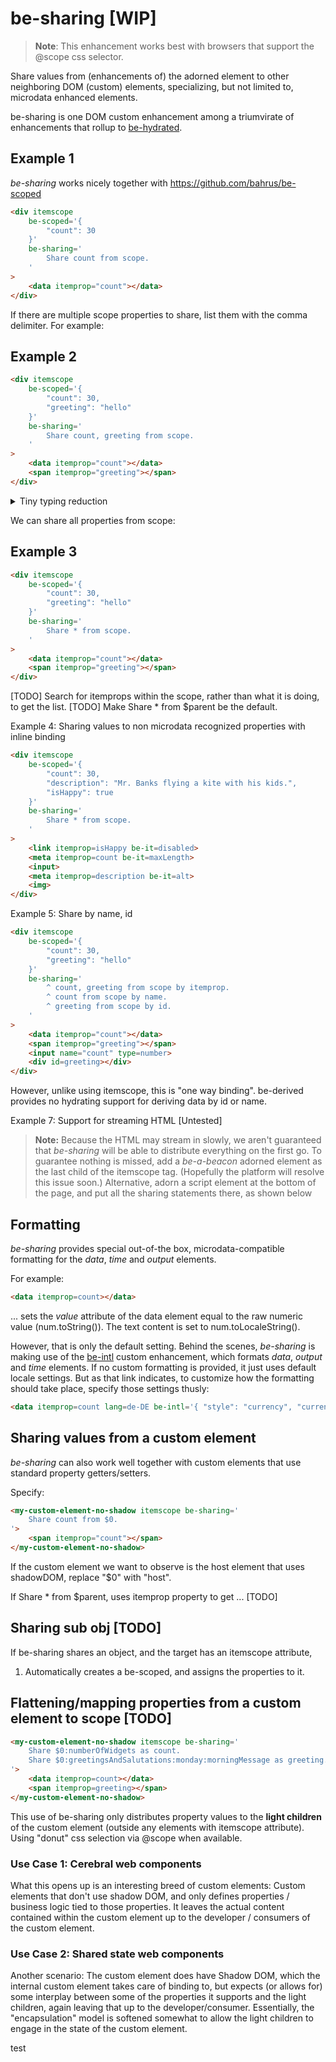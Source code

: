 # be-sharing [WIP]

>**Note**: This enhancement works best with browsers that support the @scope css selector.

Share values from (enhancements of) the adorned element to other neighboring DOM (custom) elements, specializing, but not limited to, microdata enhanced elements.

be-sharing is one DOM custom enhancement among a triumvirate of enhancements that rollup to [be-hydrated](https://github.com/bahrus/be-hydrated).

## Example 1

*be-sharing* works nicely together with https://github.com/bahrus/be-scoped

```html
<div itemscope 
    be-scoped='{
        "count": 30
    }'
    be-sharing='
        Share count from scope.
    '
>
    <data itemprop="count"></data>
</div>
```

If there are multiple scope properties to share, list them with the comma delimiter.  For example:

## Example 2

```html
<div itemscope 
    be-scoped='{
        "count": 30,
        "greeting": "hello"
    }'
    be-sharing='
        Share count, greeting from scope.
    '
>
    <data itemprop="count"></data>
    <span itemprop="greeting"></span>
</div>
```

<details>
    <summary>Tiny typing reduction</summary>
    
It's a bit redundant to type "beSharing / Share".

Instead, this also works:

```html
<div itemscope 
    be-scoped='{
        "count": 30,
        "greeting": "hello"
    }'
    be-sharing='
        ^ count, greeting from scope.
    '
>
    <data itemprop="count"></data>
    <span itemprop="greeting"></span>
</div>
```

</details>

We can share all properties from scope:

## Example 3

```html
<div itemscope 
    be-scoped='{
        "count": 30,
        "greeting": "hello"
    }'
    be-sharing='
        Share * from scope.
    '
>
    <data itemprop="count"></data>
    <span itemprop="greeting"></span>
</div>
```

[TODO]  Search for itemprops within the scope, rather than what it is doing, to get the list.
[TODO]  Make Share * from $parent be the default.

Example 4:  Sharing values to non microdata recognized properties with inline binding

```html
<div itemscope 
    be-scoped='{
        "count": 30,
        "description": "Mr. Banks flying a kite with his kids.",
        "isHappy": true
    }'
    be-sharing='
        Share * from scope.
    '
>
    <link itemprop=isHappy be-it=disabled>
    <meta itemprop=count be-it=maxLength>
    <input>
    <meta itemprop=description be-it=alt>
    <img>
</div>
```


Example 5:  Share by name, id

```html
<div itemscope 
    be-scoped='{
        "count": 30,
        "greeting": "hello"
    }'
    be-sharing='
        ^ count, greeting from scope by itemprop.
        ^ count from scope by name.
        ^ greeting from scope by id.
    '
>
    <data itemprop="count"></data>
    <span itemprop="greeting"></span>
    <input name="count" type=number>
    <div id=greeting></div>
</div>
```

However, unlike using itemscope, this is "one way binding".  be-derived provides no hydrating support for deriving data by id or name.


<!--

Example 6:  Without inline binding [TODO]

```html
<div itemscope 
    be-scoped='{
        "description": "Mr. Banks flying a kite with his kids.",
        "summary": "Mr. Banks with kids.",
    }'
    be-sharing='
        Share description, summary from scope to alt, title properties of img element.
    '
>
    <img>
</div>
```
-->

Example 7:  Support for streaming HTML [Untested]

>**Note:** Because the HTML may stream in slowly, we aren't guaranteed that *be-sharing* will be able to distribute everything on the first go.  To guarantee nothing is missed, add a *be-a-beacon* adorned element as the last child of the itemscope tag. (Hopefully the platform will resolve this issue soon.)  Alternative, adorn a script element at the bottom of the page, and put all the sharing statements there, as shown below

## Formatting

*be-sharing* provides special out-of-the box, microdata-compatible formatting for the *data*, *time* and *output* elements.

For example:

```html
<data itemprop=count></data>
```

... sets the *value* attribute of the data element equal to the raw numeric value (num.toString()).  The text content is set to num.toLocaleString().

However, that is only the default setting.  Behind the scenes, *be-sharing* is making use of the [be-intl](https://github.com/bahrus/be-intl) custom enhancement, which formats *data*, *output* and *time* elements.  If no custom formatting is provided, it just uses default locale settings.  But as that link indicates, to customize how the formatting should take place, specify those settings thusly:

```html
<data itemprop=count lang=de-DE be-intl='{ "style": "currency", "currency": "EUR" }'></data>
```



## Sharing values from a custom element

*be-sharing* can also work well together with custom elements that use standard property getters/setters.

Specify:

```html
<my-custom-element-no-shadow itemscope be-sharing='
    Share count from $0.
'>
    <span itemprop="count"></span>
</my-custom-element-no-shadow>
```

If the custom element we want to observe is the host element that uses shadowDOM, replace "$0" with "host".

If  Share * from $parent, uses itemprop property to get ... [TODO]

## Sharing sub obj [TODO]

If be-sharing shares an object, and the target has an itemscope attribute, 

1. Automatically creates a be-scoped, and assigns the properties to it.



## Flattening/mapping properties from a custom element to scope [TODO]

```html
<my-custom-element-no-shadow itemscope be-sharing='
    Share $0:numberOfWidgets as count.
    Share $0:greetingsAndSalutations:monday:morningMessage as greeting.
'>
    <data itemprop=count></data>
    <span itemprop=greeting></span>
</my-custom-element-no-shadow>
```

This use of be-sharing only distributes property values to the **light children** of the custom element (outside any elements with itemscope attribute).  Using "donut" css selection via @scope when available.  

### Use Case 1:  Cerebral web components

What this opens up is an interesting breed of custom elements:  Custom elements that don't use shadow DOM, and only defines properties / business logic tied to those properties.  It leaves the actual content contained within the custom element up to the developer / consumers of the custom element.  

### Use Case 2:  Shared state web components

Another scenario:  The custom element does have Shadow DOM, which the internal custom element takes care of binding to, but expects (or allows for) some interplay between some of the properties it supports and the light children, again leaving that up to the developer/consumer.  Essentially, the "encapsulation" model is softened somewhat to allow the light children to engage in the state of the custom element.

<!-- move this to be-piped 
## Acting on shared scope changes [TODO]

```html
<div itemscope 
    be-scoped='{
        "count": 30
    }'
    be-sharing='
        Share count from scope.
    '
>
    <span itemprop="count"></span>
    <script be-sharing='
        Pipe count from scope to do something.
    '>
        export function doSomething({count, scope, scopedElement}){

        }
    </script>
</div>
```
-->

<!--

How to use with trans-render:

query every itemscope

lhs is still match (on top of itemscope).  So could be *.

Simply provide list of properties to bind:

Share count.


-->

test
